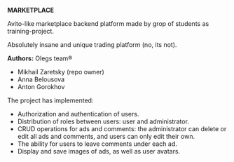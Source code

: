<b>MARKETPLACE</b>

Avito-like marketplace backend platform made by grop of students as training-project.

Absolutely insane and unique trading platform (no, its not).

<b>Authors:</b>
Olegs team®
- Mikhail Zaretsky (repo owner)
- Anna Belousova
- Anton Gorokhov

The project has implemented:
- Authorization and authentication of users.
- Distribution of roles between users: user and administrator.
- CRUD operations for ads and comments: the administrator can delete or edit all ads and comments, and users can only edit their own.
- The ability for users to leave comments under each ad.
- Display and save images of ads, as well as user avatars.


